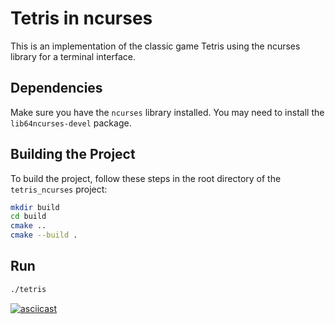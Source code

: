 # Tetris in ncurses

This is an implementation of the classic game Tetris using the ncurses library for a terminal interface.

## Dependencies

Make sure you have the `ncurses` library installed. You may need to install the `lib64ncurses-devel` package.

## Building the Project

To build the project, follow these steps in the root directory of the `tetris_ncurses` project:

```bash
mkdir build
cd build
cmake ..
cmake --build .
```
## Run
```bash
./tetris
```

[![asciicast](https://asciinema.org/a/676065.svg)](https://asciinema.org/a/676065)
